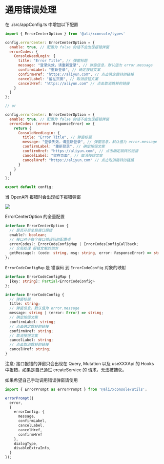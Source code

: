 # 通用错误处理

在 ./src/appConfig.ts 中增加以下配置

``` javascript
import { ErrorCenterOption } from '@ali/xconsole/types'

config.errorCenter: ErrorCenterOption = {
  enable: true, // 配置为 false 的话不会出现报错弹窗
  errorCodes: {
    ConsoleNeedLogin: {
      title: "Error Title", // 弹窗标题
      message: "登录失效，请重新登录", // 弹窗信息，默认值为 error.message
      confirmLabel: "重新登录", // 确定按钮文案
      confirmHref: "https://aliyun.com", // 点击确定跳转的链接
      cancelLabel: "留在页面", // 取消按钮文案
      cancelHref: "https://aliyun.com" // 点击取消跳转的链接
    }
  }
};

// or

config.errorCenter: ErrorCenterOption = {
  enable: true, // 配置为 false 的话不会出现报错弹窗
  errorCodes: (error: ResponseError) => {
    return {
      ConsoleNeedLogin: {
        title: "Error Title", // 弹窗标题
        message: "登录失效，请重新登录", // 弹窗信息，默认值为 error.message
        confirmLabel: "重新登录", // 确定按钮文案
        confirmHref: "https://aliyun.com", // 点击确定跳转的链接
        cancelLabel: "留在页面", // 取消按钮文案
        cancelHref: "https://aliyun.com" // 点击取消跳转的链接
      }
    }
  }
};

export default config;
```

当 OpenAPI 报错时会出现如下报错弹窗

![](https://intranetproxy.alipay.com/skylark/lark/0/2019/png/46140/1571390229245-77e55093-a039-4207-9b73-07fb3ea7c0d4.png)


ErrorCenterOption 的全量配置

```typescript
interface ErrorCenterOption {
  // 是否开启全局接口报错
  enable?: boolean;
  // 接口对于每个接口错误码的配置项
  errorCodes?: ErrorCodeConfigMap | ErrorCodesConfigCallback;
  // 全局处理 报错文案的地方
  getMessage?: (code: string, msg: string, error: ResponseError) => string;
};
```
```ErrorCodeConfigMap``` 是 错误码 到 ```ErrorCodeConfig``` 对象的映射

```typescript
interface ErrorCodeConfigMap {
  [key: string]: Partial<ErrorCodeConfig>
};

interface ErrorCodeConfig {
  // 弹窗标题
  title: string;
  // 弹窗信息，默认值为 error.message
  message: string | (error: Error) => string;
  // 确定按钮文案
  confirmLabel: string;
  // 点击确定跳转的链接
  confirmHref: string;
  // 取消按钮文案
  cancelLabel: string;
  // 点击取消跳转的链接
  cancelHref: string;
}
```

注意: 接口报错的弹窗只会出现在 Query, Mutation 以及 useXXXApi 的 Hooks 中报错，如果是自己通过 createService 的 请求，无法被捕获。


如果希望自己手动调用错误弹窗请使用

```typescript
import { ErrorPrompt as errorPrompt } from '@ali/xconsole/utils';

errorPrompt({
  error,
  { 
    errorConfig: {
      message,
      confirmLabel,
      cancelLabel,
      cancelHref,
      confirmHref
    },
    dialogType,
    disableExtraInfo,
  }
});
```